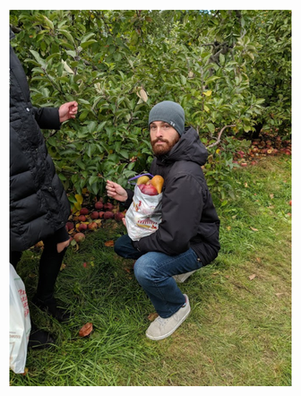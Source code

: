 ![Ryan Pitts Haitian pose](https://github.com/ryan-pitts/markdown-portfolio/blob/master/_includes/HaitianPose.jpg)
